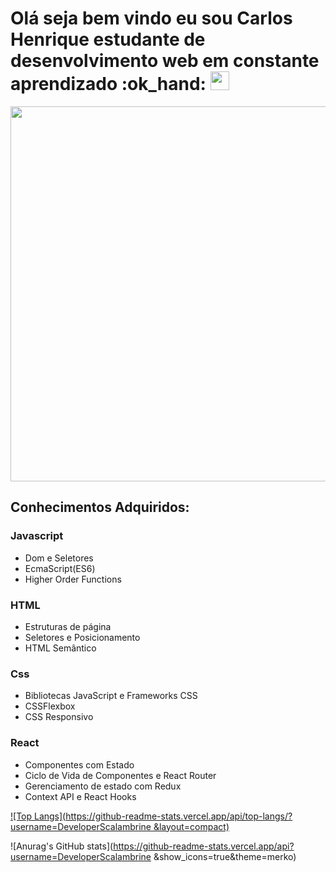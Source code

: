 <h1>Olá seja bem vindo eu sou Carlos Henrique estudante de desenvolvimento web em constante aprendizado :ok_hand:  <a href="https://www.linkedin.com/in/carlos-scalambrine" rel="some text"><img width="30px" src="https://ideaconsultoriaeassessoria.files.wordpress.com/2011/11/linkedin1.png" alt="" /></a>
</h1>

<p align='center'><img width=900 height=600 src="https://media.giphy.com/media/xT9IgzoKnwFNmISR8I/giphy.gif"]</p>

<h2>Conhecimentos Adquiridos:</h2>
<b><h3>Javascript</h3></b>
<ul>
  <li>Dom e Seletores</li>
  <li>EcmaScript(ES6)</li>
  <li>Higher Order Functions</li>
</ul>
<b><h3>HTML</h3></b>
<ul>
  <li>Estruturas de página</li>
  <li>Seletores e Posicionamento</li>
  <li>HTML Semântico</li>
</ul>
<b><h3>Css</h3></b>
<ul>
  <li>Bibliotecas JavaScript e Frameworks CSS</li>
  <li>CSSFlexbox</li>
  <li>CSS Responsivo</li>
</ul>
<b><h3>React</h3></b>
<ul>
  <li>Componentes com Estado</li>
  <li>Ciclo de Vida de Componentes e React Router</li>
  <li>Gerenciamento de estado com Redux</li>
  <li>Context API e React Hooks</li>
</ul>

[![Top Langs](https://github-readme-stats.vercel.app/api/top-langs/?username=DeveloperScalambrine
&layout=compact)](https://github.com/anuraghazra/github-readme-stats)

![Anurag's GitHub stats](https://github-readme-stats.vercel.app/api?username=DeveloperScalambrine
&show_icons=true&theme=merko)
